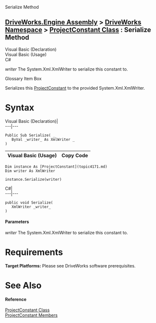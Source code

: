 Serialize Method   
  
[DriveWorks.Engine Assembly](topic2156.md) > [DriveWorks Namespace](topic2159.md) > [ProjectConstant Class](topic4171.md) : Serialize Method  
---  
  
Visual Basic (Declaration)    
Visual Basic (Usage)    
C# 

_writer_
    The System.Xml.XmlWriter to serialize this constant to.

Glossary Item Box

Serializes this [ProjectConstant](topic4171.md) to the provided System.Xml.XmlWriter. 

# Syntax

Visual Basic (Declaration)|   
---|---  
      
    
    Public Sub Serialize( _
       ByVal _writer_ As XmlWriter _
    )   
  
Visual Basic (Usage)| Copy Code  
---|---  
      
    
    Dim instance As [ProjectConstant](topic4171.md)
    Dim writer As XmlWriter
     
    instance.Serialize(writer)  
  
C#|   
---|---  
      
    
    public void Serialize( 
       XmlWriter _writer_
    )  
  
#### Parameters

 _writer_
    The System.Xml.XmlWriter to serialize this constant to.

# Requirements

**Target Platforms:** Please see DriveWorks software prerequisites.

# See Also

#### Reference

[ProjectConstant Class](topic4171.md)   
[ProjectConstant Members](topic4172.md)


